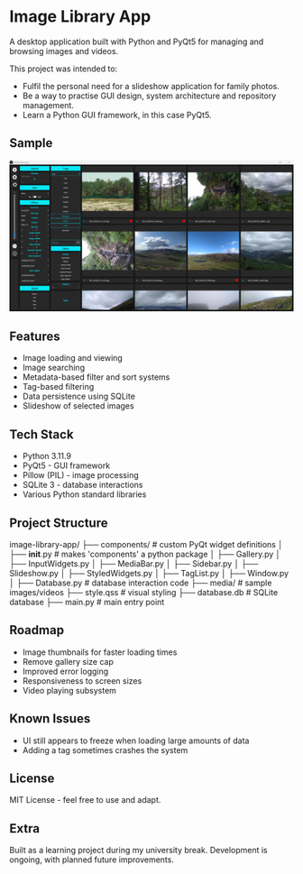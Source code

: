 
# Image Library App

A desktop application built with Python and PyQt5 for managing and browsing images and videos.

This project was intended to:
- Fulfil the personal need for a slideshow application for family photos.
- Be a way to practise GUI design, system architecture and repository management.
- Learn a Python GUI framework, in this case PyQt5.

## Sample

![App Screenshot](screenshot.png)

## Features

- Image loading and viewing
- Image searching
- Metadata-based filter and sort systems
- Tag-based filtering
- Data persistence using SQLite
- Slideshow of selected images

## Tech Stack

- Python 3.11.9
- PyQt5 - GUI framework
- Pillow (PIL) - image processing  
- SQLite 3 - database interactions
- Various Python standard libraries

## Project Structure

image-library-app/
├── components/			 # custom PyQt widget definitions
│   ├── __init__.py     # makes 'components' a python package
│   ├── Gallery.py
│   ├── InputWidgets.py
│   ├── MediaBar.py
│   ├── Sidebar.py
│   ├── Slideshow.py
│   ├── StyledWidgets.py
│   ├── TagList.py
│   ├── Window.py
│   ├── Database.py	 # database interaction code
├── media/              # sample images/videos
├── style.qss           # visual styling
├── database.db         # SQLite database
├── main.py             # main entry point

## Roadmap

- Image thumbnails for faster loading times
- Remove gallery size cap
- Improved error logging
- Responsiveness to screen sizes
- Video playing subsystem

## Known Issues

- UI still appears to freeze when loading large amounts of data
- Adding a tag sometimes crashes the system

## License

MIT License - feel free to use and adapt.

## Extra

Built as a learning project during my university break. Development is ongoing, with planned future improvements.
